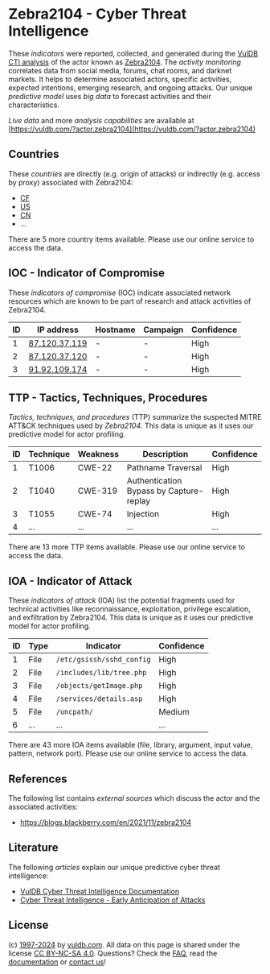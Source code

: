 # Zebra2104 - Cyber Threat Intelligence

These _indicators_ were reported, collected, and generated during the [VulDB CTI analysis](https://vuldb.com/?kb.cti) of the actor known as [Zebra2104](https://vuldb.com/?actor.zebra2104). The _activity monitoring_ correlates data from social media, forums, chat rooms, and darknet markets. It helps to determine associated actors, specific activities, expected intentions, emerging research, and ongoing attacks. Our unique _predictive model_ uses _big data_ to forecast activities and their characteristics.

_Live data_ and more _analysis capabilities_ are available at [https://vuldb.com/?actor.zebra2104](https://vuldb.com/?actor.zebra2104)

## Countries

These _countries_ are directly (e.g. origin of attacks) or indirectly (e.g. access by proxy) associated with Zebra2104:

* [CF](https://vuldb.com/?country.cf)
* [US](https://vuldb.com/?country.us)
* [CN](https://vuldb.com/?country.cn)
* ...

There are 5 more country items available. Please use our online service to access the data.

## IOC - Indicator of Compromise

These _indicators of compromise_ (IOC) indicate associated network resources which are known to be part of research and attack activities of Zebra2104.

ID | IP address | Hostname | Campaign | Confidence
-- | ---------- | -------- | -------- | ----------
1 | [87.120.37.119](https://vuldb.com/?ip.87.120.37.119) | - | - | High
2 | [87.120.37.120](https://vuldb.com/?ip.87.120.37.120) | - | - | High
3 | [91.92.109.174](https://vuldb.com/?ip.91.92.109.174) | - | - | High

## TTP - Tactics, Techniques, Procedures

_Tactics, techniques, and procedures_ (TTP) summarize the suspected MITRE ATT&CK techniques used by _Zebra2104_. This data is unique as it uses our predictive model for actor profiling.

ID | Technique | Weakness | Description | Confidence
-- | --------- | -------- | ----------- | ----------
1 | T1006 | CWE-22 | Pathname Traversal | High
2 | T1040 | CWE-319 | Authentication Bypass by Capture-replay | High
3 | T1055 | CWE-74 | Injection | High
4 | ... | ... | ... | ...

There are 13 more TTP items available. Please use our online service to access the data.

## IOA - Indicator of Attack

These _indicators of attack_ (IOA) list the potential fragments used for technical activities like reconnaissance, exploitation, privilege escalation, and exfiltration by Zebra2104. This data is unique as it uses our predictive model for actor profiling.

ID | Type | Indicator | Confidence
-- | ---- | --------- | ----------
1 | File | `/etc/gsissh/sshd_config` | High
2 | File | `/includes/lib/tree.php` | High
3 | File | `/objects/getImage.php` | High
4 | File | `/services/details.asp` | High
5 | File | `/uncpath/` | Medium
6 | ... | ... | ...

There are 43 more IOA items available (file, library, argument, input value, pattern, network port). Please use our online service to access the data.

## References

The following list contains _external sources_ which discuss the actor and the associated activities:

* https://blogs.blackberry.com/en/2021/11/zebra2104

## Literature

The following _articles_ explain our unique predictive cyber threat intelligence:

* [VulDB Cyber Threat Intelligence Documentation](https://vuldb.com/?kb.cti)
* [Cyber Threat Intelligence - Early Anticipation of Attacks](https://www.scip.ch/en/?labs.20201022)

## License

(c) [1997-2024](https://vuldb.com/?kb.changelog) by [vuldb.com](https://vuldb.com/?kb.about). All data on this page is shared under the license [CC BY-NC-SA 4.0](https://creativecommons.org/licenses/by-nc-sa/4.0/). Questions? Check the [FAQ](https://vuldb.com/?kb.faq), read the [documentation](https://vuldb.com/?kb) or [contact us](https://vuldb.com/?contact)!
